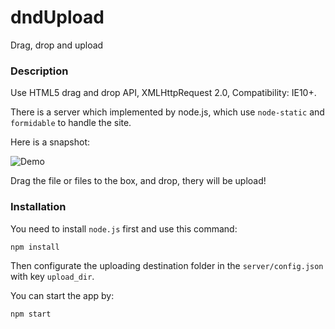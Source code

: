 # dndUpload
Drag, drop and upload

### Description

Use HTML5 drag and drop API, XMLHttpRequest 2.0, Compatibility: IE10+.

There is a server which implemented by node.js, which use `node-static` and `formidable` to handle the site.

Here is a snapshot:

![Demo](http://7sbm5t.com1.z0.glb.clouddn.com/dnd_upload.png)

Drag the file or files to the box, and drop, thery will be upload!

### Installation

You need to install `node.js` first and use this command:

```
npm install
```

Then configurate the uploading destination folder in the `server/config.json` with key `upload_dir`.

You can start the app by: 

```
npm start
```
